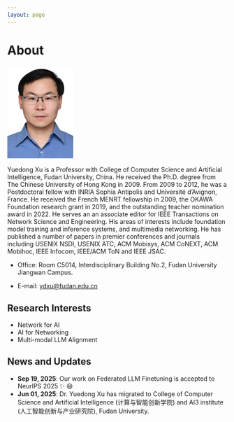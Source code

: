 ```yaml
---
layout: page
---
```


# About 

<img src="images/prof_pic.jpg" class="floatpic" style="width: 30%; height: auto;">

Yuedong Xu is a Professor with College of Computer Science and Artificial Intelligence, Fudan University, China. He received the Ph.D. degree from The Chinese University of Hong Kong in 2009. From 2009 to 2012, he was a Postdoctoral fellow with INRIA Sophia Antipolis and Université d’Avignon, France. He received the French MENRT fellowship in 2009, the OKAWA Foundation research grant in 2019, and the outstanding teacher nomination award in 2022. He serves an an associate editor for IEEE Transactions on Network Science and Engineering. 
His areas of interests include foundation model training and inference systems, and multimedia networking. He has published a number of papers in premier conferences and journals including USENIX NSDI, USENIX ATC, ACM Mobisys, ACM CoNEXT, ACM Mobihoc, IEEE Infocom, IEEE/ACM ToN and IEEE JSAC.

- Office: Room C5014, Interdisciplinary Building No.2, Fudan University Jiangwan Campus.

- E-mail: ydxu@fudan.edu.cn

## Research Interests

- Network for AI
- AI for Networking
- Multi-modal LLM Alignment

## News and Updates

- **Sep 19, 2025**: Our work on Federated LLM Finetuning is accepted to NeurIPS 2025 :sparkles: :smile:
- **Jun 01, 2025**:	Dr. Yuedong Xu has migrated to College of Computer Science and Artificial Intelligence (计算与智能创新学院) and AI3 institute (人工智能创新与产业研究院), Fudan University.

<br>

